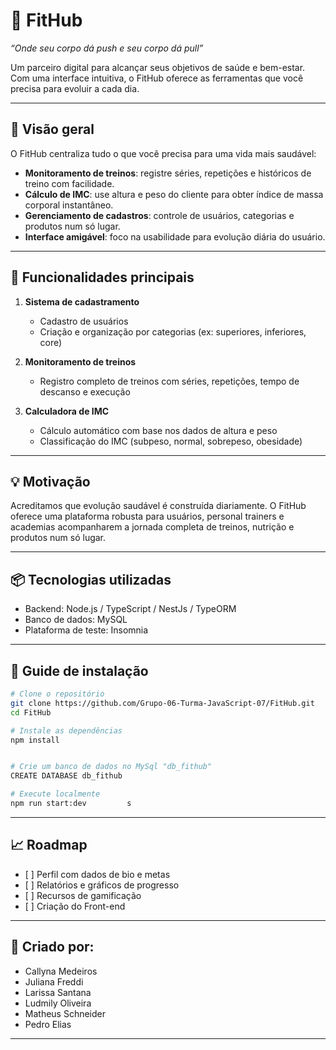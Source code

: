 # 💪 FitHub

*“Onde seu corpo dá push e seu corpo dá pull”*

Um parceiro digital para alcançar seus objetivos de saúde e bem-estar. Com uma interface intuitiva, o FitHub oferece as ferramentas que você precisa para evoluir a cada dia.

---

## 🧭 Visão geral

O FitHub centraliza tudo o que você precisa para uma vida mais saudável:

* **Monitoramento de treinos**: registre séries, repetições e históricos de treino com facilidade.
* **Cálculo de IMC**: use altura e peso do cliente para obter índice de massa corporal instantâneo.
* **Gerenciamento de cadastros**: controle de usuários, categorias e produtos num só lugar.
* **Interface amigável**: foco na usabilidade para evolução diária do usuário.

---

## 🚀 Funcionalidades principais

1. **Sistema de cadastramento**

   * Cadastro de usuários
   * Criação e organização por categorias (ex: superiores, inferiores, core)
   
2. **Monitoramento de treinos**

   * Registro completo de treinos com séries, repetições, tempo de descanso e execução

3. **Calculadora de IMC**

   * Cálculo automático com base nos dados de altura e peso
   * Classificação do IMC (subpeso, normal, sobrepeso, obesidade)


---

## 💡 Motivação

Acreditamos que evolução saudável é construída diariamente. O FitHub oferece uma plataforma robusta para usuários, personal trainers e academias acompanharem a jornada completa de treinos, nutrição e produtos num só lugar.

---

## 📦 Tecnologias utilizadas

* Backend: Node.js / TypeScript / NestJs / TypeORM
* Banco de dados: MySQL
* Plataforma de teste: Insomnia
---

## 🔧 Guide de instalação

```bash
# Clone o repositório
git clone https://github.com/Grupo-06-Turma-JavaScript-07/FitHub.git
cd FitHub

# Instale as dependências
npm install         


# Crie um banco de dados no MySql "db_fithub"
CREATE DATABASE db_fithub

# Execute localmente
npm run start:dev         s
```


---

## 📈 Roadmap

* \[ ] Perfil com dados de bio e metas
* \[ ] Relatórios e gráficos de progresso
* \[ ] Recursos de gamificação
* \[ ] Criação do Front-end

---



## 📄 Criado por:
- Callyna Medeiros
- Juliana Freddi
- Larissa Santana
- Ludmily Oliveira
- Matheus Schneider
- Pedro Elias



---


